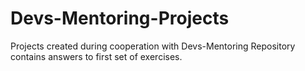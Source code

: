# Devs-Mentoring-Projects
Projects created during cooperation with Devs-Mentoring
Repository contains answers to first set of exercises.
